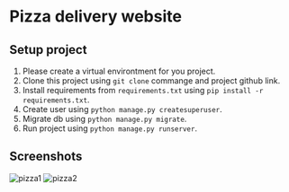 # Pizza delivery website

## Setup project

1. Please create a virtual environtment for you project.
2. Clone this project using `git clone` commange and project github link.
3. Install requirements from `requirements.txt` using `pip install -r requirements.txt`.
4. Create user using `python manage.py createsuperuser`.
5. Migrate db using `python manage.py migrate`.
6. Run project using `python manage.py runserver`.

## Screenshots
![pizza1](https://user-images.githubusercontent.com/24867102/113295240-dac33f80-92ef-11eb-924c-a213e47997aa.png)
![pizza2](https://user-images.githubusercontent.com/24867102/113295393-0f36fb80-92f0-11eb-92df-1cf2ee26000f.png)
